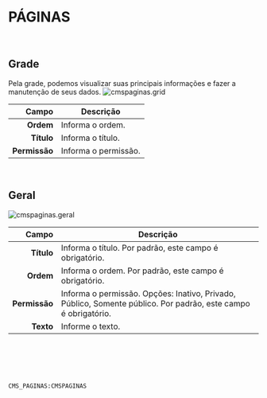# PÁGINAS
<br>

## Grade
Pela grade, podemos visualizar suas principais informações e fazer a manutenção de seus dados.
![cmspaginas.grid](https://raw.githubusercontent.com/netforcews/docs-siscom/master/geral/imagens/cmspaginas.grid.png)

Campo | Descrição
--:|---
**Ordem** | Informa o ordem.
**Título** | Informa o título.
**Permissão** | Informa o permissão.
<br>

## Geral
![cmspaginas.geral](https://raw.githubusercontent.com/netforcews/docs-siscom/master/geral/imagens/cmspaginas.geral.png)

Campo | Descrição
--:|---
**Título** | Informa o título. Por padrão, este campo é obrigatório.
**Ordem** | Informa o ordem. Por padrão, este campo é obrigatório.
**Permissão** | Informa o permissão. Opções: Inativo, Privado, Público, Somente público. Por padrão, este campo é obrigatório.
**Texto** | Informe o texto.
<br>
<br>
<br>
<br>

```CMS_PAGINAS:CMSPAGINAS```
